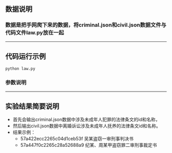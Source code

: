 ## 数据说明
### 数据是把手网爬下来的数据，将criminal.json和civil.json数据文件与代码文件law.py放在一起

---
## 代码运行示例
```bash
python law.py
```
### 参数说明

---
## 实验结果简要说明
- 首先会输出criminal.json数据中涉及未成年人犯罪的法律条文的id和名称，
- 然后输出civil.json数据中离婚诉讼涉及未成年人抚养的法律条文id和名称。
- 结果示例：
	- 57a422ecc2265c04d1ceb53f	吴某盗窃一审刑事判决书
	- 57a447f0c2265c28a52688a9	纪某、周某甲盗窃罪二审刑事裁定书
